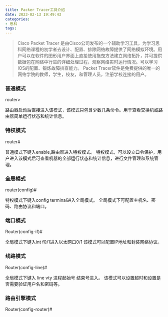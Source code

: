 ```yaml
---
title: Packer Tracer工具介绍
date: 2023-02-13 19:49:43
categories:
- 思科
tags:
---
```



> Cisco Packet Tracer 是由Cisco公司发布的一个辅助学习工具，为学习思科网络课程的初学者去设计、配置、排除网络故障提供了网络模拟环境。用户可以在软件的图形用户界面上直接使用拖曳方法建立网络拓扑，并可提供数据包在网络中行进的详细处理过程，观察网络实时运行情况。可以学习IOS的配置、锻炼故障排查能力。
Packet Tracer软件是免费提供的唯一的网络学院的教师，学生，校友，和管理人员，注册学校连接的用户。

### 普通模式

router>

路由器启动后直接进入该模式，该模式只包含少数几条命令。用于查看交换机或路由器简单运行状态和统计信息。

### 特权模式

router#

普通模式下键入enable,路由器进入特权模式。
特权模式，可以设立口令保护，用户进入该模式后可查看机器的全部运行状态和统计信息，进行文件管理和系统管理。

### 全局模式

router(config)#

特权模式下键入config terminal进入全局模式。
全局模式下可配置主机名、密码、路由协议和端口。

### 端口模式

Router(config-if)#

全局模式下键入int f0/1进入以太网口0/1
该模式可以配置IP地址和封装网络协议。

### 线路模式

Router(config-line)#

全局模式下键入 line vty 进程起始号 结束号进入。
该模式可以设置超时和设置是否需要验证用户名和密码等。

### 路由引擎模式

Router(config-router)#